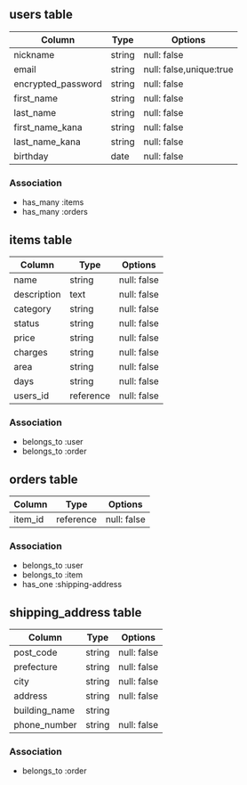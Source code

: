 ## users table

| Column               | Type                | Options                 |
|----------------------|---------------------|-------------------------|
| nickname             | string              | null: false             |
| email                | string              | null: false,unique:true |
| encrypted_password   | string              | null: false             |
| first_name           | string              | null: false             |
| last_name            | string              | null: false             |
| first_name_kana      | string              | null: false             |
| last_name_kana       | string              | null: false             |
| birthday             | date                | null: false             |


### Association

* has_many :items
* has_many :orders

## items table

| Column                              | Type       | Options           |
|-------------------------------------|------------|-------------------|
| name                                | string     | null: false       |
| description                         | text       | null: false       |
| category                            | string     | null: false       |
| status                              | string     | null: false       |
| price                               | string     | null: false       |
| charges                             | string     | null: false       |
| area                                | string     | null: false       |
| days                                | string     | null: false       |
| users_id                            | reference  | null: false       |

### Association

- belongs_to :user
- belongs_to :order

## orders table

| Column            | Type       | Options           |
|-------------------|------------|-------------------|
| item_id           | reference  | null: false       |

### Association

- belongs_to :user
- belongs_to :item
- has_one    :shipping-address

## shipping_address table

| Column            | Type       | Options           |
|-------------------|------------|-------------------|
| post_code         | string     | null: false       |
| prefecture        | string     | null: false       |
| city              | string     | null: false       |
| address           | string     | null: false       |
| building_name     | string     |                   |
| phone_number      | string     | null: false       |

### Association

- belongs_to :order
